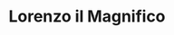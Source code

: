 ---
layout: page
title: Lorenzo il Magnifico
description: Java implementation of a board game, with graphical user interface and online functionalities
img: assets/img/proj_lor.jpg
redirect: https://github.com/JayAves/
importance: 7
category: Master's
---